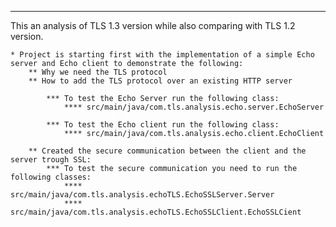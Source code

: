 --------------------------------------------------------------------------------------------------------------------------------------------

This an analysis of TLS 1.3 version while also comparing with TLS 1.2 version.

	* Project is starting first with the implementation of a simple Echo server and Echo client to demonstrate the following:
		** Why we need the TLS protocol
		** How to add the TLS protocol over an existing HTTP server 
		
			*** To test the Echo Server run the following class:
				**** src/main/java/com.tls.analysis.echo.server.EchoServer
				
			*** To test the Echo client run the following class:
				**** src/main/java/com.tls.analysis.echo.client.EchoClient
				
		** Created the secure communication between the client and the server trough SSL:
			*** To test the secure communication you need to run the following classes:
				**** src/main/java/com.tls.analysis.echoTLS.EchoSSLServer.Server
				**** src/main/java/com.tls.analysis.echoTLS.EchoSSLClient.EchoSSLCient
	